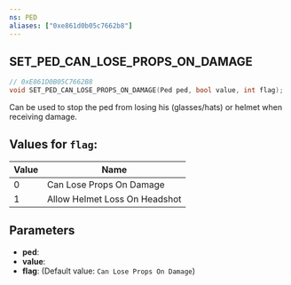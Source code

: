```yaml
---
ns: PED
aliases: ["0xe861d0b05c7662b8"]
---
```

## SET_PED_CAN_LOSE_PROPS_ON_DAMAGE

```c
// 0xE861D0B05C7662B8
void SET_PED_CAN_LOSE_PROPS_ON_DAMAGE(Ped ped, bool value, int flag);
```

Can be used to stop the ped from losing his (glasses/hats) or helmet when receiving damage.

## Values for `flag`:
| Value | Name |
| --- | --- |
| 0 | Can Lose Props On Damage |
| 1 | Allow Helmet Loss On Headshot |


## Parameters
* **ped**: 
* **value**: 
* **flag**: (Default value: `Can Lose Props On Damage`)
